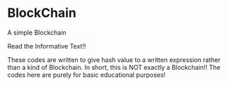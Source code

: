 # BlockChain
A simple Blockchain

Read the Informative Text!!

These codes are written to give hash value to a written expression rather than a kind of Blockchain. 
In short, this is NOT exactly a Blockchain!! 
The codes here are purely for basic educational purposes!
